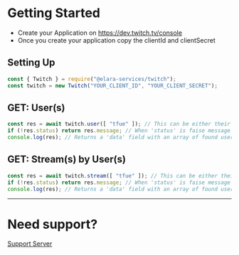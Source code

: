 # Getting Started

- Create your Application on https://dev.twitch.tv/console
- Once you create your application copy the clientId and clientSecret


## Setting Up
```js
const { Twitch } = require("@elara-services/twitch");
const twitch = new Twitch("YOUR_CLIENT_ID", "YOUR_CLIENT_SECRET");
```


## GET: User(s)
```js
const res = await twitch.user([ "tfue" ]); // This can be either their login_name or their user ID 
if (!res.status) return res.message; // When 'status' is faise message is always provided.
console.log(res); // Returns a 'data' field with an array of found user(s)
```

## GET: Stream(s) by User(s)
```js
const res = await twitch.stream([ "tfue" ]); // This can be either their login_name or their user ID 
if (!res.status) return res.message; // When 'status' is faise message is always provided.
console.log(res); // Returns a 'data' field with an array of found user(s)
```

-----------

# Need support?
[Support Server](https://services.elara.workers.dev/support)